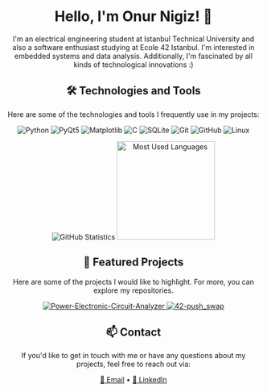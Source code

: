 <!-- Header -->
<h1 align="center">Hello, I'm Onur Nigiz! 👋</h1>

<p align="center">
  I'm an electrical engineering student at Istanbul Technical University and also a software enthusiast studying at Ecole 42 Istanbul.
  I'm interested in embedded systems and data analysis.
  Additionally, I'm fascinated by all kinds of technological innovations :)
</p>

<!-- Technologies and Tools -->
<h2 align="center">🛠️ Technologies and Tools</h2>

<p align="center">
  Here are some of the technologies and tools I frequently use in my projects:
</p>

<p align="center">
  <img src="https://img.shields.io/badge/Python-3776AB?style=for-the-badge&logo=python&logoColor=white" alt="Python">
  <img src="https://img.shields.io/badge/PyQt5-41CD52?style=for-the-badge&logo=qt&logoColor=white" alt="PyQt5">
  <img src="https://img.shields.io/badge/Matplotlib-3776AB?style=for-the-badge&logo=matplotlib&logoColor=white" alt="Matplotlib">
  <img src="https://img.shields.io/badge/C-00599C?style=for-the-badge&logo=c&logoColor=white" alt="C">
  <img src="https://img.shields.io/badge/SQLite-003B57?style=for-the-badge&logo=sqlite&logoColor=white" alt="SQLite">
  <img src="https://img.shields.io/badge/Git-F05032?style=for-the-badge&logo=git&logoColor=white" alt="Git">
  <img src="https://img.shields.io/badge/GitHub-181717?style=for-the-badge&logo=github&logoColor=white" alt="GitHub">
  <img src="https://img.shields.io/badge/Linux-FCC624?style=for-the-badge&logo=linux&logoColor=black" alt="Linux">
</p>

<!-- GitHub Statistics and Most Used Languages -->
<div align="center">
  <img src="https://github-readme-stats.vercel.app/api?username=onigiz&show_icons=true&count_private=true&theme=cobalt" alt="GitHub Statistics" >
  <img src="https://github-readme-stats.vercel.app/api/top-langs/?username=onigiz&langs_count=5&layout=compact&theme=cobalt" alt="Most Used Languages" height="195">
</div>

<!-- Featured Projects -->
<h2 align="center">🚀 Featured Projects</h2>

<p align="center">
  Here are some of the projects I would like to highlight. For more, you can explore my repositories.
</p>

<!-- GitHub Repository Cards -->
<p align="center">
  <a href="link">
    <img src="https://github-readme-stats.vercel.app/api/pin/?username=onigiz&repo=Power-Electronic-Circuit-Analyzer&theme=cobalt" alt="Power-Electronic-Circuit-Analyzer" >
  </a>
  <a href="link">
    <img src="https://github-readme-stats.vercel.app/api/pin/?username=onigiz&repo=42-push_swap&theme=cobalt" alt="42-push_swap">
  </a>
</p>

<!-- Contact -->
<h2 align="center">📫 Contact</h2>

<p align="center">
  If you'd like to get in touch with me or have any questions about my projects, feel free to reach out via:
</p>

<p align="center">
  <a href="mailto:onurnigiz@hotmail.com">📧 Email</a> •
  <a href="https://linkedin.com/in/onur-nigiz">💼 LinkedIn</a>
</p>
